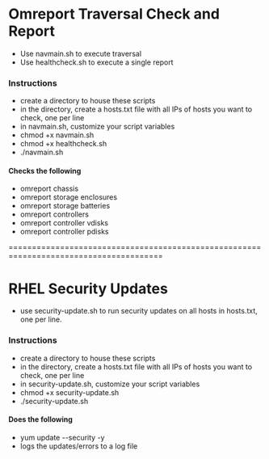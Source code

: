 # Omreport Traversal Check and Report
- Use navmain.sh to execute traversal
- Use healthcheck.sh to execute a single report

### Instructions
- create a directory to house these scripts
- in the directory, create a hosts.txt file with all IPs of hosts you want to check, one per line
- in navmain.sh, customize your script variables
- chmod +x navmain.sh
- chmod +x healthcheck.sh
- ./navmain.sh

#### Checks the following
- omreport chassis
- omreport storage enclosures
- omreport storage batteries
- omreport controllers
- omreport controller vdisks
- omreport controller pdisks

=======================================================================================

# RHEL Security Updates
- use security-update.sh to run security updates on all hosts in hosts.txt, one per line.

### Instructions
- create a directory to house these scripts
- in the directory, create a hosts.txt file with all IPs of hosts you want to check, one per line
- in security-update.sh, customize your script variables
- chmod +x security-update.sh
- ./security-update.sh

#### Does the following
- yum update --security -y
- logs the updates/errors to a log file
